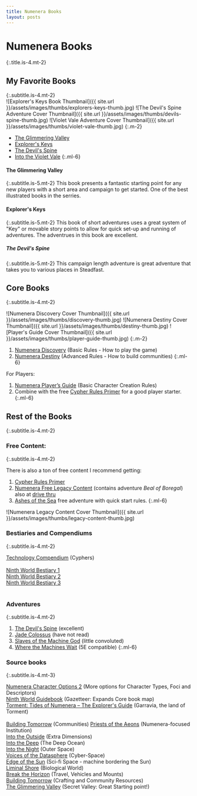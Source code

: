 ```yaml
---
title: Numenera Books
layout: posts
---
```


# Numenera Books
{:.title.is-4.mt-2}

## My Favorite Books
{:.subtitle.is-4.mt-2}  
![Explorer's Keys Book Thumbnail]({{ site.url }}/assets/images/thumbs/explorers-keys-thumb.jpg)
![The Devil's Spine Adventure Cover Thumbnail]({{ site.url }}/assets/images/thumbs/devils-spine-thumb.jpg)
![Violet Vale Adventure Cover Thumbnail]({{ site.url }}/assets/images/thumbs/violet-vale-thumb.jpg)
{:.m-2}  
- [The Glimmering Valley][]
- [Explorer's Keys][]
- [The Devil's Spine][]
- [Into the Violet Vale][]
{:.ml-6}

#### The Glimmering Valley
{:.subtitle.is-5.mt-2}
This book presents a fantastic starting point for any new players with a short area and campaign to get started. One of the best illustrated books in the serries. 

#### Explorer's Keys
{:.subtitle.is-5.mt-2}
This book of short adventures uses a great system of "Key" or movable story points to allow for quick set-up and running of adventures. The adventrues in this book are excellent. 

##### The Devil's Spine 
{:.subtitle.is-5.mt-2}
This campaign length adventure is great adventure that takes you to various places in Steadfast. 


## Core Books 
{:.subtitle.is-4.mt-2}

![Numenera Discovery Cover Thumbnail]({{ site.url }}/assets/images/thumbs/discovery-thumb.jpg)
![Numenera Destiny Cover Thumbnail]({{ site.url }}/assets/images/thumbs/destiny-thumb.jpg)
![Player's Guide Cover Thumbnail]({{ site.url }}/assets/images/thumbs/player-guide-thumb.jpg)
{:.m-2}  

1. [Numenera Discovery][] (Basic Rules - How to play the game)
2. [Numenera Destiny][] (Advanced Rules - How to build communities)
{:.ml-6}

For Players:
1. [Numenera Player’s Guide][] (Basic Character Creation Rules)
2. Combine with the free [Cypher Rules Primer][] for a good player starter.
{:.ml-6}

## Rest of the Books 
{:.subtitle.is-4.mt-2}

### Free Content:
{:.subtitle.is-4.mt-2}

There is also a ton of free content I recommend getting:
1. [Cypher Rules Primer][]
2. [Numenera Free Legacy Content][] (contains adventure _Beal of Boregal_) also at [drive thru](https://www.drivethrurpg.com/product/253970/Original-Numenera-Corebook-Legacy-Content)
3. [Ashes of the Sea][] free adventure with quick start rules.
{:.ml-6}

![Numenera Legacy Content Cover Thumbnail]({{ site.url }}/assets/images/thumbs/legacy-content-thumb.jpg)

### Bestiaries and Compendiums
{:.subtitle.is-4.mt-2}

[Technology Compendium][] (Cyphers)  
<br>
[Ninth World Bestiary 1][]  
[Ninth World Bestiary 2][]  
[Ninth World Bestiary 3][]  
<br>


### Adventures
{:.subtitle.is-4.mt-2}
1. [The Devil's Spine][] (excellent)
2. [Jade Colossus][] (have not read)
3. [Slaves of the Machine God][] (little convoluted)
4. [Where the Machines Wait][] (5E compatible)
{:.ml-6}

### Source books
{:.subtitle.is-4.mt-3}

[Numenera Character Options 2][] (More options for Character Types, Foci and Descriptors)
<br>
[Ninth World Guidebook][] (Gazetteer: Expands Core book map)  
[Torment: Tides of Numenera – The Explorer's Guide][] (Garravia, the land of Torment)    
<br>
[Building Tomorrow][] (Communities) 
[Priests of the Aeons][] (Numenera-focused Institution)   
[Into the Outside][] (Extra Dimensions)  
[Into the Deep][] (The Deep Ocean)  
[Into the Night][] (Outer Space)  
[Voices of the Datasphere][] (Cyber-Space)  
[Edge of the Sun][] (Sci-fi Space - machine bordering the Sun)  
[Liminal Shore][] (Biological World)  
[Break the Horizon][] (Travel, Vehicles and Mounts)  
[Building Tomorrow][] (Crafting and Community Resources)  
[The Glimmering Valley][] (Secret Valley: Great Starting point!)  
<br>



<!-- Links Below -->
[Numenera Free Legacy Content]: https://www.montecookgames.com/store/product/numenera-discovery-and-destiny/
[Ashes of the Sea]: https://www.drivethrurpg.com/product/247640/Ashes-of-the-Sea-FREE-Numenera-Quickstart-Rules-and-Adventure
[Cypher Rules Primer]: https://www.montecookgames.com/store/product/cypher-system-rules-primer/
[Cypher Cards]: https://www.montecookgames.com/store/product/numenera-cypher-deck/
[Numenera Box]: https://www.montecookgames.com/store/product/numenera-deck-box/
[Explorer's Keys]: https://www.drivethrurpg.com/product/285114/Explorers-Keys
[book of short adventures]: https://www.drivethrurpg.com/product/285114/Explorers-Keys
[Weird Discoveries]: https://www.drivethrurpg.com/product/148098/Weird-Discoveries-Ten-Instant-Adventures-for-Numenera
[Into the Violet Vale]: https://www.drivethrurpg.com/product/133401/Into-the-Violet-Vale
[Numenera Discovery]: https://www.montecookgames.com/store/product/numenera-discovery-and-destiny/
[Numenera Destiny]: https://www.montecookgames.com/store/product/numenera-discovery-and-destiny/
[Numenera Player’s Guide]: https://www.montecookgames.com/store/product/numenera-players-guide-2/
[Player's Guide]: https://www.drivethrurpg.com/product/253972/Numenera-Players-Guide
[The Devil's Spine]: https://www.drivethrurpg.com/product/120025/The-Devils-Spine
[Slaves of the Machine God]: https://www.drivethrurpg.com/product/264882/Slaves-of-the-Machine-God
[Voices of the Datasphere]: https://www.drivethrurpg.com/product/317762/Voices-of-the-Datasphere
[Priests of the Aeons]: https://www.drivethrurpg.com/product/271023/Priests-of-the-Aeons
[Into the Night]: https://www.drivethrurpg.com/product/158526/Into-the-Night
[Into the Deep]: https://www.drivethrurpg.com/product/182872/Into-the-Deep
[Into the Outside]: https://www.drivethrurpg.com/product/204712/Into-the-Outside
[Love and Sex in the Ninth World]: https://www.drivethrurpg.com/product/126065/Love-and-Sex-in-the-Ninth-World
[Ninth World Guidebook]: https://www.drivethrurpg.com/product/144040/Ninth-World-Guidebook
[Jade Colossus]: https://www.drivethrurpg.com/product/218646/Jade-Colossus-Ruins-of-the-Prior-Worlds
[Torment: Tides of Numenera – The Explorer's Guide]: https://www.drivethrurpg.com/product/191118/Torment-Tides-of-NumeneraThe-Explorers-Guide  
[Ninth World Bestiary 1]: https://www.drivethrurpg.com/product/124816/The-Ninth-World-Bestiary
[Ninth World Bestiary 2]: https://www.drivethrurpg.com/product/211086/Ninth-World-Bestiary-2
[Ninth World Bestiary 3]: https://www.drivethrurpg.com/product/276069/Ninth-World-Bestiary-3
[Liminal Shore]: https://www.drivethrurpg.com/product/330550/Liminal-Shore
[Technology Compendium]: https://www.drivethrurpg.com/product/133608/Technology-Compendium-Sir-Arthours-Guide-to-the-Numenera?term=numenera+technol
[Edge of the Sun]: https://www.drivethrurpg.com/product/346507/Edge-of-the-Sun
[Building Tomorrow]: https://www.drivethrurpg.com/product/256159/Building-Tomorrow
[Numenera Character Options 2]: https://www.drivethrurpg.com/product/194640/Numenera-Character-Options-2
[Numenera Player's Guide]: https://www.drivethrurpg.com/product/253972/Numenera-Players-Guide
[Priests of the Aeons]: https://www.drivethrurpg.com/en/product/271023/priests-of-the-aeons
[Break the Horizon]: https://www.drivethrurpg.com/en/product/389610/break-the-horizon
[Building Tomorrow]: https://www.drivethrurpg.com/en/product/256159/building-tomorrow
[The Glimmering Valley]: https://www.drivethrurpg.com/en/product/461273/the-glimmering-valley
[Where the Machines Wait]: https://www.drivethrurpg.com/en/product/358148/where-the-machines-wait
